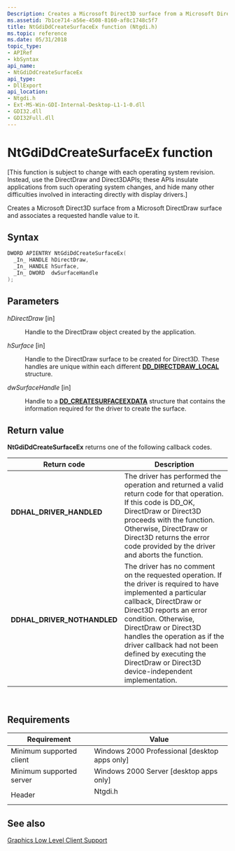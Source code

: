 ```yaml
---
Description: Creates a Microsoft Direct3D surface from a Microsoft DirectDraw surface and associates a requested handle value to it.
ms.assetid: 7b1ce714-a56e-4508-8160-af8c1748c5f7
title: NtGdiDdCreateSurfaceEx function (Ntgdi.h)
ms.topic: reference
ms.date: 05/31/2018
topic_type: 
- APIRef
- kbSyntax
api_name: 
- NtGdiDdCreateSurfaceEx
api_type: 
- DllExport
api_location: 
- Ntgdi.h
- Ext-MS-Win-GDI-Internal-Desktop-L1-1-0.dll
- GDI32.dll
- GDI32Full.dll
---
```


# NtGdiDdCreateSurfaceEx function

\[This function is subject to change with each operating system revision. Instead, use the DirectDraw and Direct3DAPIs; these APIs insulate applications from such operating system changes, and hide many other difficulties involved in interacting directly with display drivers.\]

Creates a Microsoft Direct3D surface from a Microsoft DirectDraw surface and associates a requested handle value to it.

## Syntax


```C++
DWORD APIENTRY NtGdiDdCreateSurfaceEx(
  _In_ HANDLE hDirectDraw,
  _In_ HANDLE hSurface,
  _In_ DWORD  dwSurfaceHandle
);
```



## Parameters

<dl> <dt>

*hDirectDraw* \[in\]
</dt> <dd>

Handle to the DirectDraw object created by the application.

</dd> <dt>

*hSurface* \[in\]
</dt> <dd>

Handle to the DirectDraw surface to be created for Direct3D. These handles are unique within each different [**DD\_DIRECTDRAW\_LOCAL**](/windows/win32/api/ddrawint/ns-ddrawint-dd_directdraw_local) structure.

</dd> <dt>

*dwSurfaceHandle* \[in\]
</dt> <dd>

Handle to a [**DD\_CREATESURFACEEXDATA**](/windows/win32/api/ddrawint/ns-ddrawint-dd_createsurfaceexdata) structure that contains the information required for the driver to create the surface.

</dd> </dl>

## Return value

**NtGdiDdCreateSurfaceEx** returns one of the following callback codes.



| Return code                                                                                              | Description                                                                                                                                                                                                                                                                                                                                                                |
|----------------------------------------------------------------------------------------------------------|----------------------------------------------------------------------------------------------------------------------------------------------------------------------------------------------------------------------------------------------------------------------------------------------------------------------------------------------------------------------------|
| <dl> <dt>**DDHAL\_DRIVER\_HANDLED**</dt> </dl>    | The driver has performed the operation and returned a valid return code for that operation. If this code is DD\_OK, DirectDraw or Direct3D proceeds with the function. Otherwise, DirectDraw or Direct3D returns the error code provided by the driver and aborts the function.<br/>                                                                                 |
| <dl> <dt>**DDHAL\_DRIVER\_NOTHANDLED**</dt> </dl> | The driver has no comment on the requested operation. If the driver is required to have implemented a particular callback, DirectDraw or Direct3D reports an error condition. Otherwise, DirectDraw or Direct3D handles the operation as if the driver callback had not been defined by executing the DirectDraw or Direct3D device-independent implementation.<br/> |



 

## Requirements



| Requirement | Value |
|-------------------------------------|------------------------------------------------------------------------------------|
| Minimum supported client<br/> | Windows 2000 Professional \[desktop apps only\]<br/>                         |
| Minimum supported server<br/> | Windows 2000 Server \[desktop apps only\]<br/>                               |
| Header<br/>                   | <dl> <dt>Ntgdi.h</dt> </dl> |



## See also

<dl> <dt>

[Graphics Low Level Client Support](-dxgkernel-low-level-client-support.md)
</dt> </dl>

 

 
